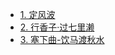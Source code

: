 - [1. 定风波](/生活漫谈/诗词/1.定风波.md)
- [2. 行香子·过七里濑](/生活漫谈/诗词/2.行香子-过七里濑.md.md)
- [3. 塞下曲-饮马渡秋水](/生活漫谈/诗词/3.塞下曲-饮马渡秋水.md)